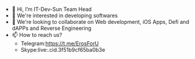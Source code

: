 - 👋 Hi, I’m IT-Dev-Sun Team Head
- 👀 We're interested in developing softwares
- 💞️ We're looking to collaborate on Web development, iOS Apps, Defi and dAPPs and Reverse Engineering
- 📫 How to reach us?
  - Telegram:https://t.me/ErosForU
  - Skype:live:.cid.3f51b9cf65ba0b3e
<!---
IT-Dev-Sun/IT-Dev-Sun is a ✨ special ✨ repository because its `README.md` (this file) appears on your GitHub profile.
You can click the Preview link to take a look at your changes.
--->
